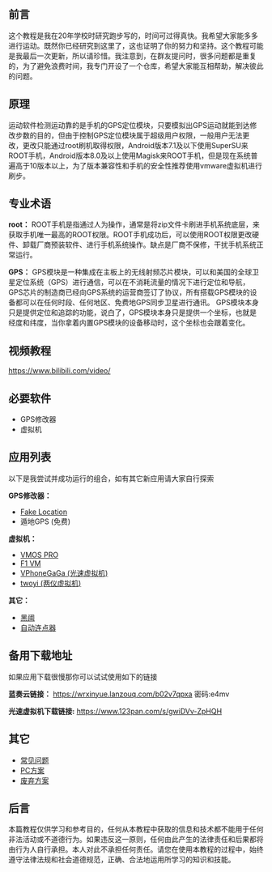 ## 前言

这个教程是我在20年学校时研究跑步写的，时间可过得真快。我希望大家能多多进行运动。既然你已经研究到这里了，这也证明了你的努力和坚持。这个教程可能是我最后一次更新，所以请珍惜。我注意到，在群友提问时，很多问题都是重复的，为了避免浪费时间，我专门开设了一个仓库，希望大家能互相帮助，解决彼此的问题。


## 原理

运动软件检测运动靠的是手机的GPS定位模块，只要模拟出GPS运动就能到达修改步数的目的，但由于控制GPS定位模块属于超级用户权限，一般用户无法更改，更改只能通过root刷机取得权限，Android版本7.1及以下使用SuperSU来ROOT手机，Android版本8.0及以上使用Magisk来ROOT手机，但是现在系统普遍高于10版本以上，为了版本兼容性和手机的安全性推荐使用vmware虚拟机进行刷步。

## 专业术语

**root：** ROOT手机是指通过人为操作，通常是将zip文件卡刷进手机系统底层，来获取手机唯一最高的ROOT权限。ROOT手机成功后，可以使用ROOT权限更改硬件、卸载厂商预装软件、进行手机系统操作。缺点是厂商不保修，干扰手机系统正常运行。

**GPS：** GPS模块是一种集成在主板上的无线射频芯片模块，可以和美国的全球卫星定位系统（GPS）进行通信，可以在不消耗流量的情况下进行定位和导航，GPS芯片的制造商已经向GPS系统的运营商签订了协议，所有搭载GPS模块的设备都可以在任何时段、任何地区、免费地GPS同步卫星进行通讯。 GPS模块本身只是提供定位和追踪的功能，说白了，GPS模块本身只是提供一个坐标，也就是经度和纬度，当你拿着内置GPS模块的设备移动时，这个坐标也会跟着变化。


## 视频教程

https://www.bilibili.com/video/


## 必要软件

* GPS修改器
* 虚拟机

## 应用列表

以下是我尝试并成功运行的组合，如有其它新应用请大家自行探索

**GPS修改器：**
*  [Fake Location](https://github.com/Lerist/FakeLocation/releases)
*  遁地GPS (免费)

**虚拟机：**
* [VMOS PRO](https://www.vmos.com/)
* [F1 VM](https://f1vm.com/)
* [VPhoneGaGa (光速虚拟机)](https://gsxnj.cn/)
* [twoyi (两仪虚拟机)](https://github.com/twoyi/twoyi)

**其它：**
* [黑阈](https://brevent.jianyv.com/)
* [自动连点器](https://www.coolapk.com/apk/212036?ref=appinn)

## 备用下载地址

如果应用下载很慢那你可以试试使用如下的链接

**蓝奏云链接：**
https://wrxinyue.lanzouq.com/b02v7qpxa
密码:e4mv

**光速虚拟机下载链接:**
https://www.123pan.com/s/gwiDVv-ZpHQH


## 其它

* [常见问题](./doc/%E5%B8%B8%E8%A7%81%E9%97%AE%E9%A2%98.md)
* [PC方案](./doc/PC%E6%96%B9%E6%A1%88.md)
* [废弃方案](./doc/%E5%BA%9F%E5%BC%83%E6%96%B9%E6%A1%88.md)

## 后言

本篇教程仅供学习和参考目的，任何从本教程中获取的信息和技术都不能用于任何非法活动或不道德行为。如果违反这一原则，任何由此产生的法律责任和后果都将由行为人自行承担。本人对此不承担任何责任。请您在使用本教程的过程中，始终遵守法律法规和社会道德规范，正确、合法地运用所学习的知识和技能。